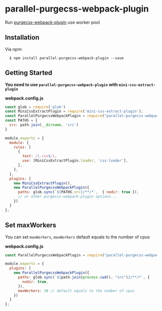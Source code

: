 # parallel-purgecss-webpack-plugin

Run [purgecss-webpack-plugin]() use worker pool

## Installation

Via npm:

```
  $ npm install parallel-purgecss-webpack-plugin --save
```

## Getting Started

**You need to use `parallel-purgecss-webpack-plugin` with `mini-css-extract-plugin`**

**webpack.config.js**

```js
const glob = require('glob')
const MiniCssExtractPlugin = require('mini-css-extract-plugin');
const ParallelPurgecssWebpackPlugin = require("parallel-purgecss-webpack-plugin");
const PATHS = {
  src: path.join(__dirname, 'src')
}

module.exports = {
  module: {
    rules: [
      {
        test: /\.css$/i,
        use: [MiniCssExtractPlugin.loader, 'css-loader'],
      },
    ],
  },
  plugins: [
    new MiniCssExtractPlugin(),
    new ParallelPurgecssWebpackPlugin({
      paths: glob.sync(`${PATHS.src}/**/*`,  { nodir: true }),
      // or other purgecss-webpack-plugin options...
    })
  ]
};
```

## Set maxWorkers

You can set `maxWorkers`, `maxWorkers` default equals to the number of cpus

**webpack.config.js**

```js
const ParallelPurgecssWebpackPlugin = require("parallel-purgecss-webpack-plugin");

module.exports = {
  plugins: [
    new ParallelPurgecssWebpackPlugin({
      paths: glob.sync(`${path.join(process.cwd(), "src")}/**/*`, {
        nodir: true,
      }),
      maxWorkers: 10 // default equals to the number of cpus
    })
  ]
};
```